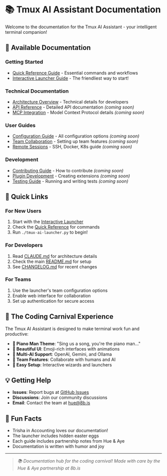 # 📚 Tmux AI Assistant Documentation

Welcome to the documentation for the Tmux AI Assistant - your intelligent terminal companion!

## 📖 Available Documentation

### Getting Started
- [Quick Reference Guide](QUICK_REFERENCE.md) - Essential commands and workflows
- [Interactive Launcher Guide](INTERACTIVE_LAUNCHER.md) - The friendliest way to start!

### Technical Documentation
- [Architecture Overview](../CLAUDE.md) - Technical details for developers
- [API Reference](API_REFERENCE.md) - Detailed API documentation *(coming soon)*
- [MCP Integration](MCP_INTEGRATION.md) - Model Context Protocol details *(coming soon)*

### User Guides
- [Configuration Guide](CONFIGURATION.md) - All configuration options *(coming soon)*
- [Team Collaboration](TEAM_COLLABORATION.md) - Setting up team features *(coming soon)*
- [Remote Sessions](REMOTE_SESSIONS.md) - SSH, Docker, K8s guide *(coming soon)*

### Development
- [Contributing Guide](CONTRIBUTING.md) - How to contribute *(coming soon)*
- [Plugin Development](PLUGINS.md) - Creating extensions *(coming soon)*
- [Testing Guide](TESTING.md) - Running and writing tests *(coming soon)*

## 🎯 Quick Links

### For New Users
1. Start with the [Interactive Launcher](INTERACTIVE_LAUNCHER.md)
2. Check the [Quick Reference](QUICK_REFERENCE.md) for commands
3. Run `./tmux-ai-launcher.py` to begin!

### For Developers
1. Read [CLAUDE.md](../CLAUDE.md) for architecture details
2. Check the main [README.md](../README.md) for setup
3. See [CHANGELOG.md](../CHANGELOG.md) for recent changes

### For Teams
1. Use the launcher's team configuration options
2. Enable web interface for collaboration
3. Set up authentication for secure access

## 🎪 The Coding Carnival Experience

The Tmux AI Assistant is designed to make terminal work fun and productive:

- **🎹 Piano Man Theme**: "Sing us a song, you're the piano man..."
- **🎨 Beautiful UI**: Emoji-rich interfaces with animations
- **🤖 Multi-AI Support**: OpenAI, Gemini, and Ollama
- **👥 Team Features**: Collaborate with humans and AI
- **🚀 Easy Setup**: Interactive wizards and launchers

## 💡 Getting Help

- **Issues**: Report bugs at [GitHub Issues](https://github.com/your-repo/issues)
- **Discussions**: Join our community discussions
- **Email**: Contact the team at hue@8b.is

## 🎉 Fun Facts

- Trisha in Accounting loves our documentation!
- The launcher includes hidden easter eggs
- Each guide includes partnership notes from Hue & Aye
- Documentation is written with humor and joy

---

> *📚 Documentation hub for the coding carnival! Made with care by the Hue & Aye partnership at 8b.is*